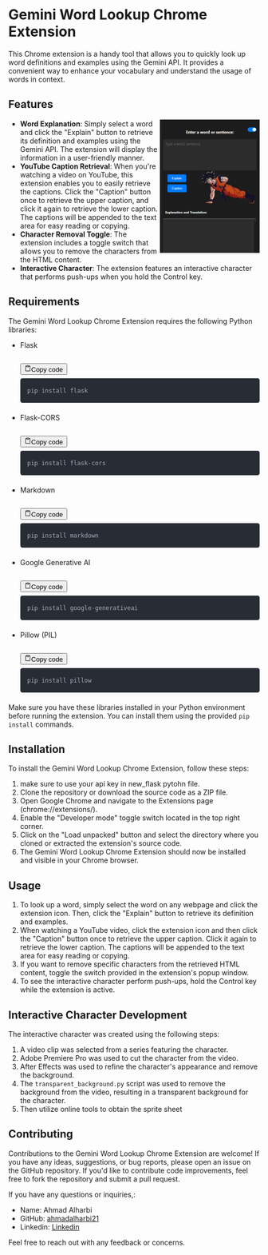 <div class="sc-fWYGfq hHXxsM 
  grid
  grid-cols-1
  gap-3
  font-claude-message
  pr-9
  relative
"><div class="contents"><p class="whitespace-pre-wrap"></p>
<h1>Gemini Word Lookup Chrome Extension</h1>
<p class="whitespace-pre-wrap">This Chrome extension is a handy tool that allows you to quickly look up word definitions and examples using the Gemini API. It provides a convenient way to enhance your vocabulary and understand the usage of words in context.</p>
<h2>Features</h2>
<img src="/image.png" alt="Gemini Word Lookup Chrome Extension" align="right" width="200">
<ul class="list-disc pl-8 space-y-2" depth="0">
<li class="whitespace-normal" index="0"><strong>Word Explanation</strong>: Simply select a word and click the "Explain" button to retrieve its definition and examples using the Gemini API. The extension will display the information in a user-friendly manner.</li>
<li class="whitespace-normal" index="1"><strong>YouTube Caption Retrieval</strong>: When you're watching a video on YouTube, this extension enables you to easily retrieve the captions. Click the "Caption" button once to retrieve the upper caption, and click it again to retrieve the lower caption. The captions will be appended to the text area for easy reading or copying.</li>
<li class="whitespace-normal" index="2"><strong>Character Removal Toggle</strong>: The extension includes a toggle switch that allows you to remove the characters from the HTML content.</li>
<li class="whitespace-normal" index="3"><strong>Interactive Character</strong>: The extension features an interactive character that performs push-ups when you hold the Control key.</li>
</ul>
<h2>Requirements</h2>
<p class="whitespace-pre-wrap">The Gemini Word Lookup Chrome Extension requires the following Python libraries:</p>
<ul class="list-disc pl-8 space-y-2" depth="0">
<li class="whitespace-normal" index="0">Flask
<pre><div class="code-block flex flex-col bg-bg-300 rounded-lg -mb-0.5 full-width"><div class="code-block__header flex justify-between items-center py-1.5 px-3"><div><p class="text-xs text-text-400"></p></div><button class="flex flex-row gap-1 items-center hover:bg-bg-200 p-1 py-0.5 rounded-md transition-opacity delay-100 text-xs"><svg xmlns="http://www.w3.org/2000/svg" width="14" height="14" fill="currentColor" viewBox="0 0 256 256" class="mr-1 text-text-500"><path d="M200,32H163.74a47.92,47.92,0,0,0-71.48,0H56A16,16,0,0,0,40,48V216a16,16,0,0,0,16,16H200a16,16,0,0,0,16-16V48A16,16,0,0,0,200,32Zm-72,0a32,32,0,0,1,32,32H96A32,32,0,0,1,128,32Zm72,184H56V48H82.75A47.93,47.93,0,0,0,80,64v8a8,8,0,0,0,8,8h80a8,8,0,0,0,8-8V64a47.93,47.93,0,0,0-2.75-16H200Z"></path></svg><span class="text-text-500">Copy code</span></button></div><div><div class="code-block__code !my-0 !rounded-xl !text-sm !leading-relaxed" style="background: rgb(40, 44, 52); color: rgb(171, 178, 191); text-shadow: rgba(0, 0, 0, 0.3) 0px 1px; font-family: &quot;Fira Code&quot;, &quot;Fira Mono&quot;, Menlo, Consolas, &quot;DejaVu Sans Mono&quot;, monospace; direction: ltr; text-align: left; white-space: pre; word-spacing: normal; word-break: normal; line-height: 1.5; tab-size: 2; hyphens: none; padding: 1em; margin: 0.5em 0px; overflow: auto; border-radius: 0.3em;"><code style="background: rgb(40, 44, 52); color: rgb(171, 178, 191); text-shadow: rgba(0, 0, 0, 0.3) 0px 1px; font-family: &quot;Fira Code&quot;, &quot;Fira Mono&quot;, Menlo, Consolas, &quot;DejaVu Sans Mono&quot;, monospace; direction: ltr; text-align: left; white-space: pre; word-spacing: normal; word-break: normal; line-height: 1.5; tab-size: 2; hyphens: none;"><span><span>pip install flask</span></span></code></div></div></div></pre>
</li>
<li class="whitespace-normal" index="1">Flask-CORS
<pre><div class="code-block flex flex-col bg-bg-300 rounded-lg -mb-0.5 full-width"><div class="code-block__header flex justify-between items-center py-1.5 px-3"><div><p class="text-xs text-text-400"></p></div><button class="flex flex-row gap-1 items-center hover:bg-bg-200 p-1 py-0.5 rounded-md transition-opacity delay-100 text-xs"><svg xmlns="http://www.w3.org/2000/svg" width="14" height="14" fill="currentColor" viewBox="0 0 256 256" class="mr-1 text-text-500"><path d="M200,32H163.74a47.92,47.92,0,0,0-71.48,0H56A16,16,0,0,0,40,48V216a16,16,0,0,0,16,16H200a16,16,0,0,0,16-16V48A16,16,0,0,0,200,32Zm-72,0a32,32,0,0,1,32,32H96A32,32,0,0,1,128,32Zm72,184H56V48H82.75A47.93,47.93,0,0,0,80,64v8a8,8,0,0,0,8,8h80a8,8,0,0,0,8-8V64a47.93,47.93,0,0,0-2.75-16H200Z"></path></svg><span class="text-text-500">Copy code</span></button></div><div><div class="code-block__code !my-0 !rounded-xl !text-sm !leading-relaxed" style="background: rgb(40, 44, 52); color: rgb(171, 178, 191); text-shadow: rgba(0, 0, 0, 0.3) 0px 1px; font-family: &quot;Fira Code&quot;, &quot;Fira Mono&quot;, Menlo, Consolas, &quot;DejaVu Sans Mono&quot;, monospace; direction: ltr; text-align: left; white-space: pre; word-spacing: normal; word-break: normal; line-height: 1.5; tab-size: 2; hyphens: none; padding: 1em; margin: 0.5em 0px; overflow: auto; border-radius: 0.3em;"><code style="background: rgb(40, 44, 52); color: rgb(171, 178, 191); text-shadow: rgba(0, 0, 0, 0.3) 0px 1px; font-family: &quot;Fira Code&quot;, &quot;Fira Mono&quot;, Menlo, Consolas, &quot;DejaVu Sans Mono&quot;, monospace; direction: ltr; text-align: left; white-space: pre; word-spacing: normal; word-break: normal; line-height: 1.5; tab-size: 2; hyphens: none;"><span><span>pip install flask-cors</span></span></code></div></div></div></pre>
</li>
<li class="whitespace-normal" index="2">Markdown
<pre><div class="code-block flex flex-col bg-bg-300 rounded-lg -mb-0.5 full-width"><div class="code-block__header flex justify-between items-center py-1.5 px-3"><div><p class="text-xs text-text-400"></p></div><button class="flex flex-row gap-1 items-center hover:bg-bg-200 p-1 py-0.5 rounded-md transition-opacity delay-100 text-xs"><svg xmlns="http://www.w3.org/2000/svg" width="14" height="14" fill="currentColor" viewBox="0 0 256 256" class="mr-1 text-text-500"><path d="M200,32H163.74a47.92,47.92,0,0,0-71.48,0H56A16,16,0,0,0,40,48V216a16,16,0,0,0,16,16H200a16,16,0,0,0,16-16V48A16,16,0,0,0,200,32Zm-72,0a32,32,0,0,1,32,32H96A32,32,0,0,1,128,32Zm72,184H56V48H82.75A47.93,47.93,0,0,0,80,64v8a8,8,0,0,0,8,8h80a8,8,0,0,0,8-8V64a47.93,47.93,0,0,0-2.75-16H200Z"></path></svg><span class="text-text-500">Copy code</span></button></div><div><div class="code-block__code !my-0 !rounded-xl !text-sm !leading-relaxed" style="background: rgb(40, 44, 52); color: rgb(171, 178, 191); text-shadow: rgba(0, 0, 0, 0.3) 0px 1px; font-family: &quot;Fira Code&quot;, &quot;Fira Mono&quot;, Menlo, Consolas, &quot;DejaVu Sans Mono&quot;, monospace; direction: ltr; text-align: left; white-space: pre; word-spacing: normal; word-break: normal; line-height: 1.5; tab-size: 2; hyphens: none; padding: 1em; margin: 0.5em 0px; overflow: auto; border-radius: 0.3em;"><code style="background: rgb(40, 44, 52); color: rgb(171, 178, 191); text-shadow: rgba(0, 0, 0, 0.3) 0px 1px; font-family: &quot;Fira Code&quot;, &quot;Fira Mono&quot;, Menlo, Consolas, &quot;DejaVu Sans Mono&quot;, monospace; direction: ltr; text-align: left; white-space: pre; word-spacing: normal; word-break: normal; line-height: 1.5; tab-size: 2; hyphens: none;"><span><span>pip install markdown</span></span></code></div></div></div></pre>
</li>
<li class="whitespace-normal" index="3">Google Generative AI
<pre><div class="code-block flex flex-col bg-bg-300 rounded-lg -mb-0.5 full-width"><div class="code-block__header flex justify-between items-center py-1.5 px-3"><div><p class="text-xs text-text-400"></p></div><button class="flex flex-row gap-1 items-center hover:bg-bg-200 p-1 py-0.5 rounded-md transition-opacity delay-100 text-xs"><svg xmlns="http://www.w3.org/2000/svg" width="14" height="14" fill="currentColor" viewBox="0 0 256 256" class="mr-1 text-text-500"><path d="M200,32H163.74a47.92,47.92,0,0,0-71.48,0H56A16,16,0,0,0,40,48V216a16,16,0,0,0,16,16H200a16,16,0,0,0,16-16V48A16,16,0,0,0,200,32Zm-72,0a32,32,0,0,1,32,32H96A32,32,0,0,1,128,32Zm72,184H56V48H82.75A47.93,47.93,0,0,0,80,64v8a8,8,0,0,0,8,8h80a8,8,0,0,0,8-8V64a47.93,47.93,0,0,0-2.75-16H200Z"></path></svg><span class="text-text-500">Copy code</span></button></div><div><div class="code-block__code !my-0 !rounded-xl !text-sm !leading-relaxed" style="background: rgb(40, 44, 52); color: rgb(171, 178, 191); text-shadow: rgba(0, 0, 0, 0.3) 0px 1px; font-family: &quot;Fira Code&quot;, &quot;Fira Mono&quot;, Menlo, Consolas, &quot;DejaVu Sans Mono&quot;, monospace; direction: ltr; text-align: left; white-space: pre; word-spacing: normal; word-break: normal; line-height: 1.5; tab-size: 2; hyphens: none; padding: 1em; margin: 0.5em 0px; overflow: auto; border-radius: 0.3em;"><code style="background: rgb(40, 44, 52); color: rgb(171, 178, 191); text-shadow: rgba(0, 0, 0, 0.3) 0px 1px; font-family: &quot;Fira Code&quot;, &quot;Fira Mono&quot;, Menlo, Consolas, &quot;DejaVu Sans Mono&quot;, monospace; direction: ltr; text-align: left; white-space: pre; word-spacing: normal; word-break: normal; line-height: 1.5; tab-size: 2; hyphens: none;"><span><span>pip install google-generativeai</span></span></code></div></div></div></pre>
</li>
<li class="whitespace-normal" index="4">Pillow (PIL)
<pre><div class="code-block flex flex-col bg-bg-300 rounded-lg -mb-0.5 full-width"><div class="code-block__header flex justify-between items-center py-1.5 px-3"><div><p class="text-xs text-text-400"></p></div><button class="flex flex-row gap-1 items-center hover:bg-bg-200 p-1 py-0.5 rounded-md transition-opacity delay-100 text-xs"><svg xmlns="http://www.w3.org/2000/svg" width="14" height="14" fill="currentColor" viewBox="0 0 256 256" class="mr-1 text-text-500"><path d="M200,32H163.74a47.92,47.92,0,0,0-71.48,0H56A16,16,0,0,0,40,48V216a16,16,0,0,0,16,16H200a16,16,0,0,0,16-16V48A16,16,0,0,0,200,32Zm-72,0a32,32,0,0,1,32,32H96A32,32,0,0,1,128,32Zm72,184H56V48H82.75A47.93,47.93,0,0,0,80,64v8a8,8,0,0,0,8,8h80a8,8,0,0,0,8-8V64a47.93,47.93,0,0,0-2.75-16H200Z"></path></svg><span class="text-text-500">Copy code</span></button></div><div><div class="code-block__code !my-0 !rounded-xl !text-sm !leading-relaxed" style="background: rgb(40, 44, 52); color: rgb(171, 178, 191); text-shadow: rgba(0, 0, 0, 0.3) 0px 1px; font-family: &quot;Fira Code&quot;, &quot;Fira Mono&quot;, Menlo, Consolas, &quot;DejaVu Sans Mono&quot;, monospace; direction: ltr; text-align: left; white-space: pre; word-spacing: normal; word-break: normal; line-height: 1.5; tab-size: 2; hyphens: none; padding: 1em; margin: 0.5em 0px; overflow: auto; border-radius: 0.3em;"><code style="background: rgb(40, 44, 52); color: rgb(171, 178, 191); text-shadow: rgba(0, 0, 0, 0.3) 0px 1px; font-family: &quot;Fira Code&quot;, &quot;Fira Mono&quot;, Menlo, Consolas, &quot;DejaVu Sans Mono&quot;, monospace; direction: ltr; text-align: left; white-space: pre; word-spacing: normal; word-break: normal; line-height: 1.5; tab-size: 2; hyphens: none;"><span><span>pip install pillow</span></span></code></div></div></div></pre>
</li>
</ul>
<p class="whitespace-pre-wrap">Make sure you have these libraries installed in your Python environment before running the extension. You can install them using the provided <code>pip install</code> commands.</p>
<h2>Installation</h2>
<p class="whitespace-pre-wrap">To install the Gemini Word Lookup Chrome Extension, follow these steps:</p>
<ol class="list-decimal pl-8 space-y-2" depth="0">
<li class="whitespace-normal" index="1">make sure to use your api key in new_flask pytohn file.</li>
<li class="whitespace-normal" index="2">Clone the repository or download the source code as a ZIP file.</li>
<li class="whitespace-normal" index="3">Open Google Chrome and navigate to the Extensions page (chrome://extensions/).</li>
<li class="whitespace-normal" index="4">Enable the "Developer mode" toggle switch located in the top right corner.</li>
<li class="whitespace-normal" index="5">Click on the "Load unpacked" button and select the directory where you cloned or extracted the extension's source code.</li>
<li class="whitespace-normal" index="6">The Gemini Word Lookup Chrome Extension should now be installed and visible in your Chrome browser.</li>

</ol>
<h2>Usage</h2>
<ol class="list-decimal pl-8 space-y-2" depth="0">
<li class="whitespace-normal" index="0">To look up a word, simply select the word on any webpage and click the extension icon. Then, click the "Explain" button to retrieve its definition and examples.</li>
<li class="whitespace-normal" index="1">When watching a YouTube video, click the extension icon and then click the "Caption" button once to retrieve the upper caption. Click it again to retrieve the lower caption. The captions will be appended to the text area for easy reading or copying.</li>
<li class="whitespace-normal" index="2">If you want to remove specific characters from the retrieved HTML content, toggle the switch provided in the extension's popup window.</li>
<li class="whitespace-normal" index="3">To see the interactive character perform push-ups, hold the Control key while the extension is active.</li>
</ol>
<h2>Interactive Character Development</h2>
<p class="whitespace-pre-wrap">The interactive character was created using the following steps:</p>
<ol class="list-decimal pl-8 space-y-2" depth="0">
<li class="whitespace-normal" index="0">A video clip was selected from a series featuring the character.</li>
<li class="whitespace-normal" index="1">Adobe Premiere Pro was used to cut the character from the video.</li>
<li class="whitespace-normal" index="2">After Effects was used to refine the character's appearance and remove the background.</li>
<li class="whitespace-normal" index="3">The <code>transparent_background.py</code> script was used to remove the background from the video, resulting in a transparent background for the character.</li>
  <li class="whitespace-normal" index="4">Then utilize online tools to obtain the sprite sheet</li>
</ol>
<h2>Contributing</h2>
<p class="whitespace-pre-wrap">Contributions to the Gemini Word Lookup Chrome Extension are welcome! If you have any ideas, suggestions, or bug reports, please open an issue on the GitHub repository. If you'd like to contribute code improvements, feel free to fork the repository and submit a pull request.</p>
<p class="whitespace-pre-wrap">If you have any questions or inquiries,:</p>
<ul class="list-disc pl-8 space-y-2" depth="0">
<li class="whitespace-normal" index="0">Name: Ahmad Alharbi</li>
<li class="whitespace-normal" index="2">GitHub: <a target="_blank" href="https://github.com/ahmadalharbi21">ahmadalharbi21</a></li>
<li class="whitespace-normal" index="3">Linkedin: <a target="_blank" href="https://www.linkedin.com/in/ahmad-alharbi-44723125a/">Linkedin</a></li>
</ul>
<p class="whitespace-pre-wrap">Feel free to reach out with any feedback or concerns.</p></div></div>
